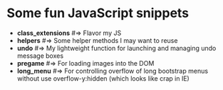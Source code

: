 Some fun JavaScript snippets
============================

* __class_extensions__ #=> Flavor my JS
* __helpers__ #=> Some helper methods I may want to reuse
* __undo__ #=> My lightweight function for launching and managing undo message boxes
* __pregame__ #=> For loading images into the DOM
* __long_menu__ #=> For controlling overflow of long bootstrap menus without use overflow-y:hidden (which looks like crap in IE)
